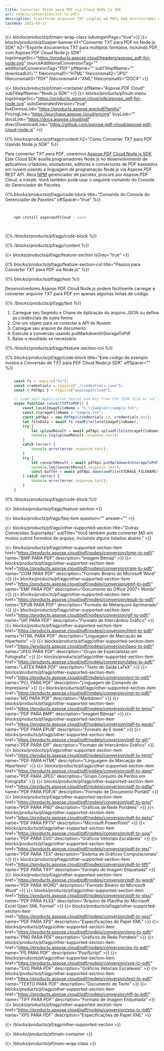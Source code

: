 ```yaml
---
title: Converter Texto para PDF via Cloud Node.js SDK
url: nodejs/conversion/txt-to-pdf/
description: Transforme arquivos TXT simples em PDFs bem estruturados usando Aspose.PDF Cloud SDK para Node.js.
lastmod: 2022-03-17
---
```


{{< blocks/products/pf/main-wrap-class isAutogenPage="true">}}
{{< blocks/products/pf/upper-banner h1="Converter TXT para PDF no Node.js SDK" h2="Exporte documentos TXT para múltiplos formatos, incluindo PDF, com Aspose.PDF Cloud Node.js SDK" logoImageSrc="https://products.aspose.cloud/headers/aspose_pdf-for-node.svg" sourceAdditionalConversionTag="" additionalConversionTag="PDF" pfName="" subTitlepfName="" downloadUrl="" fileiconsmall1="HTML" fileiconsmall2="JPG" fileiconsmall3="PDF" fileiconsmall4="XML" fileiconsmall5="DOCX" >}}

{{< blocks/products/pf/main-container pfName="Aspose.PDF Cloud" subTitlepfName="Node.js SDK" >}}
{{< blocks/products/pf/sub-menu logoImageSrc="https://products.aspose.cloud/sdk/aspose_pdf-for-node.svg"
autoGeneratedVersion="true"
liveDemosLink="https://products.aspose.app/pdf/family/" PricingLink="https://purchase.aspose.cloud/pricing" buyLink="" docsLink="https://docs.aspose.cloud/pdf"  directDownloadLink="https://github.com/aspose-pdf-cloud/aspose-pdf-cloud-node.js" >}}

{{% blocks/products/pf/agp/content h2="Como Converter TXT para PDF Usando Node.js SDK" %}}

Para converter TXT para PDF, usaremos
[Aspose.PDF Cloud Node.js SDK](https://products.aspose.cloud/pdf/nodejs/)
Este Cloud SDK auxilia programadores Node.js no desenvolvimento de aplicativos criadores, anotadores, editores e conversores de PDF baseados em nuvem usando a linguagem de programação Node.js via Aspose.PDF REST API. Abra
[NPM](https://www.npmjs.com/package/asposepdfcloud)
gerenciador de pacotes, procure por
Aspose.PDF Cloud,
e instale. Você também pode usar o seguinte comando do Console do Gerenciador de Pacotes.

{{% blocks/products/pf/agp/code-block title="Comando do Console do Gerenciador de Pacotes" offSpacer="true" %}}

```bash

     
    npm install asposepdfcloud --save
     
     

```

{{% /blocks/products/pf/agp/code-block %}}

{{% /blocks/products/pf/agp/content %}}

{{< blocks/products/pf/agp/feature-section isGrey="true" >}}

{{% blocks/products/pf/agp/feature-section-col title="Passos para Converter TXT para PDF via Node.js" %}}

{{% blocks/products/pf/agp/text %}}

Desenvolvedores Aspose.PDF Cloud Node.js podem facilmente carregar e converter arquivos TXT para PDF em apenas algumas linhas de código.

{{% /blocks/products/pf/agp/text %}}

1. Carregue seu Segredo e Chave de Aplicação do arquivo JSON ou defina as credenciais de outra forma
1. Crie um objeto para se conectar à API de Nuvem
1. Carregue seu arquivo de documento
1. Execute a conversão usando putMarkdownInStorageToPdf
1. Baixe o resultado se necessário

{{% /blocks/products/pf/agp/feature-section-col %}}


{{% blocks/products/pf/agp/code-block title="Este código de exemplo mostra a Conversão de TXT para PDF Cloud Node.js SDK" offSpacer="" %}}

```js

    const fs = require("fs");
    const credentials = require("./credentials.json");
    const { PdfApi } = require("asposepdfcloud");

    // Load your Application Secret and Key from the JSON file or set credentials in another way
    async function convertTXTtoPDF() {
        const localImageFileName = "C:\\Samples\\sample.txt";
        const storageFileName = "sample.txt";
        const pdfApi = new PdfApi(credentials.id, credentials.key);
        let fileData = await fs.readFile(localImageFileName);
        try {
            let uploadResult = await pdfApi.uploadFile(storageFileName, fileData);
            console.log(uploadResult.response.text);
        }
        catch (error) {
            console.error(error.response.text);
        }
        try {
            let convertResult = await pdfApi.putMarkdownInStorageToPdf("sample-txt-to-pdf.pdf", storageFileName);
            console.log(convertResult.response.text);
            const buffer = await pdfApi.downloadFile(STORAGE_FILENAME);
        } catch (error) {
            console.error(error.response.text);
        }
    }
```

{{% /blocks/products/pf/agp/code-block %}}

{{< /blocks/products/pf/agp/feature-section >}}

{{< blocks/products/pf/agp/faq-item question="" answer="" >}}

{{< blocks/products/pf/agp/other-supported-section title="Outras Conversões Suportadas" subTitle="Você também pode converter MD em muitos outros formatos de arquivo, incluindo alguns listados abaixo." >}}

{{< blocks/products/pf/agp/other-supported-section-item href="https://products.aspose.cloud/pdf/nodejs/conversion/bmp-to-pdf/" name="BMP PARA PDF" description="Imagem Bitmap" >}}
{{< blocks/products/pf/agp/other-supported-section-item href="https://products.aspose.cloud/pdf/nodejs/conversion/cgm-to-pdf/" name="CGM PARA PDF" description="Formato Binário do Microsoft Word" >}}
{{< blocks/products/pf/agp/other-supported-section-item href="https://products.aspose.cloud/pdf/nodejs/conversion/emf-to-pdf/" name="EMF PARA PDF" description="Documento do Office 2007+ Words" >}}
{{< blocks/products/pf/agp/other-supported-section-item href="https://products.aspose.cloud/pdf/nodejs/conversion/epub-to-pdf/" name="EPUB PARA PDF" description="Formato de Metarquivo Aprimorado" >}}
{{< blocks/products/pf/agp/other-supported-section-item href="https://products.aspose.cloud/pdf/nodejs/conversion/gif-to-pdf/" name="GIF PARA PDF" description="Formato de Intercâmbio Gráfico" >}}
{{< blocks/products/pf/agp/other-supported-section-item href="https://products.aspose.cloud/pdf/nodejs/conversion/html-to-pdf/" name="HTML PARA PDF" description="Linguagem de Marcação de Hipertexto" >}}
{{< blocks/products/pf/agp/other-supported-section-item href="https://products.aspose.cloud/pdf/nodejs/conversion/jpeg-to-pdf/" name="JPEG PARA PDF" description="Grupo de Especialistas em Fotografia" >}}
{{< blocks/products/pf/agp/other-supported-section-item href="https://products.aspose.cloud/pdf/nodejs/conversion/latex-to-pdf/" name="LATEX PARA PDF" description="Texto de Saída LaTeX" >}}
{{< blocks/products/pf/agp/other-supported-section-item href="https://products.aspose.cloud/pdf/nodejs/conversion/pcl-to-pdf/" name="PCL PARA PDF" description="Linguagem de Comando de Impressora" >}}
{{< blocks/products/pf/agp/other-supported-section-item href="https://products.aspose.cloud/pdf/nodejs/conversion/md-to-pdf/" name="MD PARA PDF" description="Markdown" >}}
{{< blocks/products/pf/agp/other-supported-section-item href="https://products.aspose.cloud/pdf/nodejs/conversion/pdf-to-bmp/" name="PDF PARA BMP" description="Imagem Bitmap" >}}
{{< blocks/products/pf/agp/other-supported-section-item href="https://products.aspose.cloud/pdf/nodejs/conversion/pdf-to-epub/" name="PDF PARA EPUB" description="Formato de E-book" >}}
{{< blocks/products/pf/agp/other-supported-section-item href="https://products.aspose.cloud/pdf/nodejs/conversion/pdf-to-gif/" name="PDF PARA GIF" description="Formato de Intercâmbio Gráfico" >}}
{{< blocks/products/pf/agp/other-supported-section-item href="https://products.aspose.cloud/pdf/nodejs/conversion/pdf-to-html/" name="PDF PARA HTML" description="Linguagem de Marcação de Hipertexto" >}}
{{< blocks/products/pf/agp/other-supported-section-item href="https://products.aspose.cloud/pdf/nodejs/conversion/pdf-to-jpeg/" name="PDF PARA JPEG" description="Grupo Conjunto de Peritos em Fotografia" >}}
{{< blocks/products/pf/agp/other-supported-section-item href="https://products.aspose.cloud/pdf/nodejs/conversion/pdf-to-pdfa/" name="PDF PARA PDF/A" description="Formato de Documento Portátil" >}}
{{< blocks/products/pf/agp/other-supported-section-item href="https://products.aspose.cloud/pdf/nodejs/conversion/pdf-to-png/" name="PDF PARA PNG" description="Gráficos de Rede Portáteis" >}}
{{< blocks/products/pf/agp/other-supported-section-item href="https://products.aspose.cloud/pdf/nodejs/conversion/pdf-to-pptx/" name="PDF PARA PPTX" description="Microsoft PowerPoint" >}}
{{< blocks/products/pf/agp/other-supported-section-item href="https://products.aspose.cloud/pdf/nodejs/conversion/pdf-to-svg/" name="PDF PARA SVG" description="Gráficos Vetoriais Escaláveis" >}}
{{< blocks/products/pf/agp/other-supported-section-item href="https://products.aspose.cloud/pdf/nodejs/conversion/pdf-to-tex/" name="PDF PARA TEX" description="Sistema de Gráficos Computacionais" >}}
{{< blocks/products/pf/agp/other-supported-section-item href="https://products.aspose.cloud/pdf/nodejs/conversion/pdf-to-tiff/" name="PDF PARA TIFF" description="Formato de Imagem Etiquetada" >}}
{{< blocks/products/pf/agp/other-supported-section-item href="https://products.aspose.cloud/pdf/nodejs/conversion/pdf-to-word/" name="PDF PARA WORD" description="Formato Binário do Microsoft Word" >}}
{{< blocks/products/pf/agp/other-supported-section-item href="https://products.aspose.cloud/pdf/nodejs/conversion/pdf-to-xlsx/" name="PDF PARA XLSX" description="Arquivo de Planilha do Microsoft Excel Open XML Format" >}}
{{< blocks/products/pf/agp/other-supported-section-item href="https://products.aspose.cloud/pdf/nodejs/conversion/pdf-to-xps/" name="PDF PARA XPS" description="Especificações de Papel XML" >}}
{{< blocks/products/pf/agp/other-supported-section-item href="https://products.aspose.cloud/pdf/nodejs/conversion/png-to-pdf/" name="PNG PARA PDF" description="Gráficos de Rede Portáteis" >}}
{{< blocks/products/pf/agp/other-supported-section-item href="https://products.aspose.cloud/pdf/nodejs/conversion/ps-to-pdf/" name="PS PARA PDF" description="PostScript" >}}
{{< blocks/products/pf/agp/other-supported-section-item href="https://products.aspose.cloud/pdf/nodejs/conversion/svg-to-pdf/" name="SVG PARA PDF" description="Gráficos Vetoriais Escaláveis" >}}
{{< blocks/products/pf/agp/other-supported-section-item href="https://products.aspose.cloud/pdf/nodejs/conversion/text-to-pdf/" name="TEXTO PARA PDF" description="Documento de Texto" >}}
{{< blocks/products/pf/agp/other-supported-section-item href="https://products.aspose.cloud/pdf/nodejs/conversion/tiff-to-pdf/" name="TIFF PARA PDF" description="Formato de Imagem Etiquetada" >}}
{{< blocks/products/pf/agp/other-supported-section-item href="https://products.aspose.cloud/pdf/nodejs/conversion/xps-to-pdf/" name="XPS PARA PDF" description="Especificações de Papel XML" >}}

{{< /blocks/products/pf/agp/other-supported-section >}}

{{< /blocks/products/pf/main-container >}}

{{< /blocks/products/pf/main-wrap-class >}}

